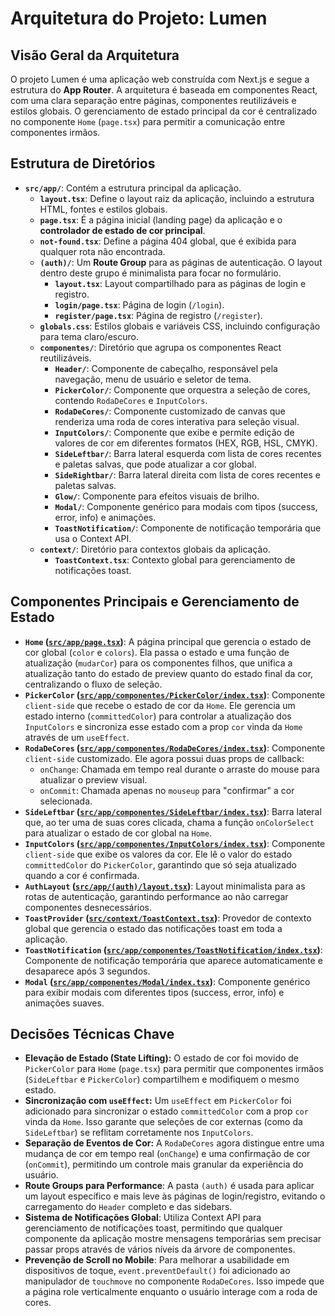 # Arquitetura do Projeto: Lumen

## Visão Geral da Arquitetura

O projeto Lumen é uma aplicação web construída com Next.js e segue a estrutura do **App Router**. A arquitetura é baseada em componentes React, com uma clara separação entre páginas, componentes reutilizáveis e estilos globais. O gerenciamento de estado principal da cor é centralizado no componente `Home` (`page.tsx`) para permitir a comunicação entre componentes irmãos.

## Estrutura de Diretórios

*   **`src/app/`**: Contém a estrutura principal da aplicação.
    *   **`layout.tsx`**: Define o layout raiz da aplicação, incluindo a estrutura HTML, fontes e estilos globais.
    *   **`page.tsx`**: É a página inicial (landing page) da aplicação e o **controlador de estado de cor principal**.
    *   **`not-found.tsx`**: Define a página 404 global, que é exibida para qualquer rota não encontrada.
    *   **`(auth)/`**: Um **Route Group** para as páginas de autenticação. O layout dentro deste grupo é minimalista para focar no formulário.
        *   **`layout.tsx`**: Layout compartilhado para as páginas de login e registro.
        *   **`login/page.tsx`**: Página de login (`/login`).
        *   **`register/page.tsx`**: Página de registro (`/register`).
    *   **`globals.css`**: Estilos globais e variáveis CSS, incluindo configuração para tema claro/escuro.
    *   **`componentes/`**: Diretório que agrupa os componentes React reutilizáveis.
        *   **`Header/`**: Componente de cabeçalho, responsável pela navegação, menu de usuário e seletor de tema.
        *   **`PickerColor/`**: Componente que orquestra a seleção de cores, contendo `RodaDeCores` e `InputColors`.
        *   **`RodaDeCores/`**: Componente customizado de canvas que renderiza uma roda de cores interativa para seleção visual.
        *   **`InputColors/`**: Componente que exibe e permite edição de valores de cor em diferentes formatos (HEX, RGB, HSL, CMYK).
        *   **`SideLeftbar/`**: Barra lateral esquerda com lista de cores recentes e paletas salvas, que pode atualizar a cor global.
        *   **`SideRightbar/`**: Barra lateral direita com lista de cores recentes e paletas salvas.
        *   **`Glow/`**: Componente para efeitos visuais de brilho.
        *   **`Modal/`**: Componente genérico para modais com tipos (success, error, info) e animações.
        *   **`ToastNotification/`**: Componente de notificação temporária que usa o Context API.
    *   **`context/`**: Diretório para contextos globais da aplicação.
        *   **`ToastContext.tsx`**: Contexto global para gerenciamento de notificações toast.

## Componentes Principais e Gerenciamento de Estado

*   **`Home` ([`src/app/page.tsx`](src/app/page.tsx:11))**: A página principal que gerencia o estado de cor global (`color` e `colors`). Ela passa o estado e uma função de atualização (`mudarCor`) para os componentes filhos, que unifica a atualização tanto do estado de preview quanto do estado final da cor, centralizando o fluxo de seleção.
*   **`PickerColor` ([`src/app/componentes/PickerColor/index.tsx`](src/app/componentes/PickerColor/index.tsx:16))**: Componente `client-side` que recebe o estado de cor da `Home`. Ele gerencia um estado interno (`committedColor`) para controlar a atualização dos `InputColors` e sincroniza esse estado com a prop `cor` vinda da `Home` através de um `useEffect`.
*   **`RodaDeCores` ([`src/app/componentes/RodaDeCores/index.tsx`](src/app/componentes/RodaDeCores/index.tsx:24))**: Componente `client-side` customizado. Ele agora possui duas props de callback:
    *   `onChange`: Chamada em tempo real durante o arraste do mouse para atualizar o preview visual.
    *   `onCommit`: Chamada apenas no `mouseup` para "confirmar" a cor selecionada.
*   **`SideLeftbar` ([`src/app/componentes/SideLeftbar/index.tsx`](src/app/componentes/SideLeftbar/index.tsx:6))**: Barra lateral que, ao ter uma de suas cores clicada, chama a função `onColorSelect` para atualizar o estado de cor global na `Home`.
*   **`InputColors` ([`src/app/componentes/InputColors/index.tsx`](src/app/componentes/InputColors/index.tsx:57))**: Componente `client-side` que exibe os valores da cor. Ele lê o valor do estado `committedColor` do `PickerColor`, garantindo que só seja atualizado quando a cor é confirmada.
*   **`AuthLayout` ([`src/app/(auth)/layout.tsx`](src/app/(auth)/layout.tsx:4))**: Layout minimalista para as rotas de autenticação, garantindo performance ao não carregar componentes desnecessários.
*   **`ToastProvider` ([`src/context/ToastContext.tsx`](src/context/ToastContext.tsx:37))**: Provedor de contexto global que gerencia o estado das notificações toast em toda a aplicação.
*   **`ToastNotification` ([`src/app/componentes/ToastNotification/index.tsx`](src/app/componentes/ToastNotification/index.tsx:13))**: Componente de notificação temporária que aparece automaticamente e desaparece após 3 segundos.
*   **`Modal` ([`src/app/componentes/Modal/index.tsx`](src/app/componentes/Modal/index.tsx:15))**: Componente genérico para exibir modais com diferentes tipos (success, error, info) e animações suaves.

## Decisões Técnicas Chave

*   **Elevação de Estado (State Lifting):** O estado de cor foi movido de `PickerColor` para `Home` (`page.tsx`) para permitir que componentes irmãos (`SideLeftbar` e `PickerColor`) compartilhem e modifiquem o mesmo estado.
*   **Sincronização com `useEffect`:** Um `useEffect` em `PickerColor` foi adicionado para sincronizar o estado `committedColor` com a prop `cor` vinda da `Home`. Isso garante que seleções de cor externas (como da `SideLeftbar`) se reflitam corretamente nos `InputColors`.
*   **Separação de Eventos de Cor:** A `RodaDeCores` agora distingue entre uma mudança de cor em tempo real (`onChange`) e uma confirmação de cor (`onCommit`), permitindo um controle mais granular da experiência do usuário.
*   **Route Groups para Performance**: A pasta `(auth)` é usada para aplicar um layout específico e mais leve às páginas de login/registro, evitando o carregamento do `Header` completo e das sidebars.
*   **Sistema de Notificações Global**: Utiliza Context API para gerenciamento de notificações toast, permitindo que qualquer componente da aplicação mostre mensagens temporárias sem precisar passar props através de vários níveis da árvore de componentes.
*   **Prevenção de Scroll no Mobile**: Para melhorar a usabilidade em dispositivos de toque, `event.preventDefault()` foi adicionado ao manipulador de `touchmove` no componente `RodaDeCores`. Isso impede que a página role verticalmente enquanto o usuário interage com a roda de cores.
